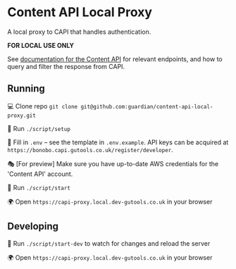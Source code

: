 # Content API Local Proxy

A local proxy to CAPI that handles authentication.

**FOR LOCAL USE ONLY**

See [documentation for the Content API](https://open-platform.theguardian.com/documentation/) for relevant endpoints, and how to query and filter the response from CAPI.

## Running
💻 Clone repo `git clone git@github.com:guardian/content-api-local-proxy.git`

🔌 Run `./script/setup`

📝 Fill in `.env` – see the template in `.env.example`. API keys can be acquired at `https://bonobo.capi.gutools.co.uk/register/developer`.

🎭 [For preview] Make sure you have up-to-date AWS credentials for the 'Content API' account.

🔌 Run `./script/start`

🌍 Open `https://capi-proxy.local.dev-gutools.co.uk` in your browser

## Developing
🔌 Run `./script/start-dev` to watch for changes and reload the server

🌍 Open `https://capi-proxy.local.dev-gutools.co.uk` in your browser
